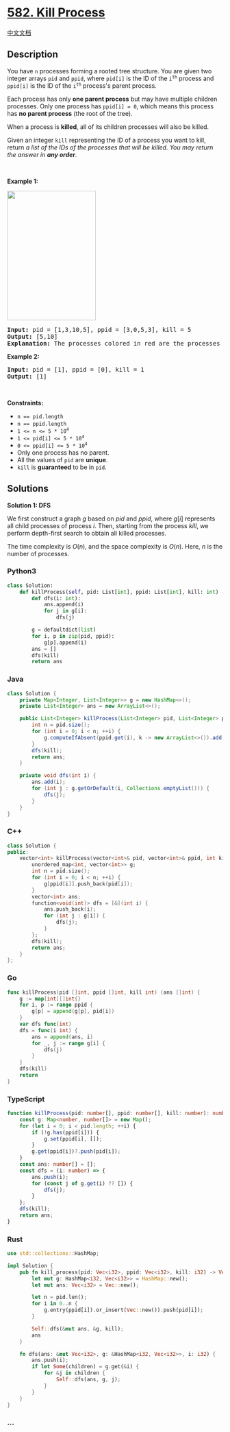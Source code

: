 # [582. Kill Process](https://leetcode.com/problems/kill-process)

[中文文档](/solution/0500-0599/0582.Kill%20Process/README.md)

## Description

<p>You have <code>n</code> processes forming a rooted tree structure. You are given two integer arrays <code>pid</code> and <code>ppid</code>, where <code>pid[i]</code> is the ID of the <code>i<sup>th</sup></code> process and <code>ppid[i]</code> is the ID of the <code>i<sup>th</sup></code> process&#39;s parent process.</p>

<p>Each process has only <strong>one parent process</strong> but may have multiple children processes. Only one process has <code>ppid[i] = 0</code>, which means this process has <strong>no parent process</strong> (the root of the tree).</p>

<p>When a process is <strong>killed</strong>, all of its children processes will also be killed.</p>

<p>Given an integer <code>kill</code> representing the ID of a process you want to kill, return <em>a list of the IDs of the processes that will be killed. You may return the answer in <strong>any order</strong>.</em></p>

<p>&nbsp;</p>
<p><strong class="example">Example 1:</strong></p>
<img alt="" src="https://fastly.jsdelivr.net/gh/doocs/leetcode@main/solution/0500-0599/0582.Kill%20Process/images/ptree.jpg" style="width: 207px; height: 302px;" />
<pre>
<strong>Input:</strong> pid = [1,3,10,5], ppid = [3,0,5,3], kill = 5
<strong>Output:</strong> [5,10]
<strong>Explanation:</strong>&nbsp;The processes colored in red are the processes that should be killed.
</pre>

<p><strong class="example">Example 2:</strong></p>

<pre>
<strong>Input:</strong> pid = [1], ppid = [0], kill = 1
<strong>Output:</strong> [1]
</pre>

<p>&nbsp;</p>
<p><strong>Constraints:</strong></p>

<ul>
	<li><code>n == pid.length</code></li>
	<li><code>n == ppid.length</code></li>
	<li><code>1 &lt;= n &lt;= 5 * 10<sup>4</sup></code></li>
	<li><code>1 &lt;= pid[i] &lt;= 5 * 10<sup>4</sup></code></li>
	<li><code>0 &lt;= ppid[i] &lt;= 5 * 10<sup>4</sup></code></li>
	<li>Only one process has no parent.</li>
	<li>All the values of <code>pid</code> are <strong>unique</strong>.</li>
	<li><code>kill</code> is <strong>guaranteed</strong> to be in <code>pid</code>.</li>
</ul>

## Solutions

**Solution 1: DFS**

We first construct a graph $g$ based on $pid$ and $ppid$, where $g[i]$ represents all child processes of process $i$. Then, starting from the process $kill$, we perform depth-first search to obtain all killed processes.

The time complexity is $O(n)$, and the space complexity is $O(n)$. Here, $n$ is the number of processes.

<!-- tabs:start -->

### **Python3**

```python
class Solution:
    def killProcess(self, pid: List[int], ppid: List[int], kill: int) -> List[int]:
        def dfs(i: int):
            ans.append(i)
            for j in g[i]:
                dfs(j)

        g = defaultdict(list)
        for i, p in zip(pid, ppid):
            g[p].append(i)
        ans = []
        dfs(kill)
        return ans
```

### **Java**

```java
class Solution {
    private Map<Integer, List<Integer>> g = new HashMap<>();
    private List<Integer> ans = new ArrayList<>();

    public List<Integer> killProcess(List<Integer> pid, List<Integer> ppid, int kill) {
        int n = pid.size();
        for (int i = 0; i < n; ++i) {
            g.computeIfAbsent(ppid.get(i), k -> new ArrayList<>()).add(pid.get(i));
        }
        dfs(kill);
        return ans;
    }

    private void dfs(int i) {
        ans.add(i);
        for (int j : g.getOrDefault(i, Collections.emptyList())) {
            dfs(j);
        }
    }
}
```

### **C++**

```cpp
class Solution {
public:
    vector<int> killProcess(vector<int>& pid, vector<int>& ppid, int kill) {
        unordered_map<int, vector<int>> g;
        int n = pid.size();
        for (int i = 0; i < n; ++i) {
            g[ppid[i]].push_back(pid[i]);
        }
        vector<int> ans;
        function<void(int)> dfs = [&](int i) {
            ans.push_back(i);
            for (int j : g[i]) {
                dfs(j);
            }
        };
        dfs(kill);
        return ans;
    }
};
```

### **Go**

```go
func killProcess(pid []int, ppid []int, kill int) (ans []int) {
	g := map[int][]int{}
	for i, p := range ppid {
		g[p] = append(g[p], pid[i])
	}
	var dfs func(int)
	dfs = func(i int) {
		ans = append(ans, i)
		for _, j := range g[i] {
			dfs(j)
		}
	}
	dfs(kill)
	return
}
```

### **TypeScript**

```ts
function killProcess(pid: number[], ppid: number[], kill: number): number[] {
    const g: Map<number, number[]> = new Map();
    for (let i = 0; i < pid.length; ++i) {
        if (!g.has(ppid[i])) {
            g.set(ppid[i], []);
        }
        g.get(ppid[i])?.push(pid[i]);
    }
    const ans: number[] = [];
    const dfs = (i: number) => {
        ans.push(i);
        for (const j of g.get(i) ?? []) {
            dfs(j);
        }
    };
    dfs(kill);
    return ans;
}
```

### **Rust**

```rust
use std::collections::HashMap;

impl Solution {
    pub fn kill_process(pid: Vec<i32>, ppid: Vec<i32>, kill: i32) -> Vec<i32> {
        let mut g: HashMap<i32, Vec<i32>> = HashMap::new();
        let mut ans: Vec<i32> = Vec::new();

        let n = pid.len();
        for i in 0..n {
            g.entry(ppid[i]).or_insert(Vec::new()).push(pid[i]);
        }

        Self::dfs(&mut ans, &g, kill);
        ans
    }

    fn dfs(ans: &mut Vec<i32>, g: &HashMap<i32, Vec<i32>>, i: i32) {
        ans.push(i);
        if let Some(children) = g.get(&i) {
            for &j in children {
                Self::dfs(ans, g, j);
            }
        }
    }
}
```

### **...**

```

```

<!-- tabs:end -->
